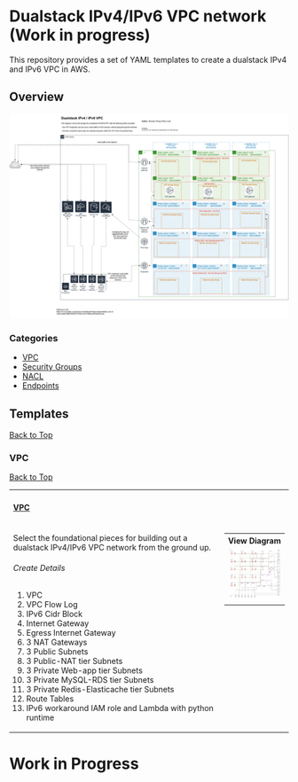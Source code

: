 # Dualstack IPv4/IPv6 VPC network (Work in progress)

This repository provides a set of YAML templates to create a dualstack IPv4 and IPv6 VPC in AWS.

## Overview

![infrastructure-overview](images/overview.png)

### Categories

- [VPC](#vpc)
- [Security Groups](#security-groups)
- [NACL](#nacl)
- [Endpoints](#endpoints)

## Templates

[Back to Top](#overview)

### VPC

[Back to Top](#overview)

<table width="100%">
    <tr>
        <th align="left" colspan="2"><h4><a href="https://github.com/Klezca/dualstackVPC-ipv4-ipv6/blob/master/templates/vpc.yaml">VPC</a></h4></th>
    </tr>
    <tr>
        <td width="100%" valign="top">
            <p>Select the foundational pieces for building out a dualstack IPv4/IPv6 VPC network from the ground up.</p>
            <h6>Create Details</h6>
            <ol>
                <li>VPC</li>
                <li>VPC Flow Log</li>
                <li>IPv6 Cidr Block</li>
                <li>Internet Gateway</li>
                <li>Egress Internet Gateway</li>
                <li>3 NAT Gateways</li>
                <li>3 Public Subnets</li>
                <li>3 Public-NAT tier Subnets</li>
                <li>3 Private Web-app tier Subnets</li>
                <li>3 Private MySQL-RDS tier Subnets</li>
                <li>3 Private Redis-Elasticache tier Subnets</li>
                <li>Route Tables</li>
                <li>IPv6 workaround IAM role and Lambda with python runtime</li> 
            </ol>
        </td>
        <td  nowrap width="200" valign="top">
            <table>
                <tr>
                    <th align="left">View Diagram</th>
                </tr>
                <tr>
                    <td>
                        <a href="images/diagrams/vpc.png" target="_blank"><img src="images/diagrams/vpc.png" width:100% alt="View Diagram"></a>
                    </td>
                </tr>
            </table>
        </td>
    </tr>
</table>

# Work in Progress
